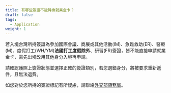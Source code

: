 ```yaml
---
title: 有哪些簽證不能轉換就業金卡？
draft: false
tags:
  - Application
weight: 1
---
```

若入境台灣所持簽證為參加國際會議、商展或其他活動(IM)、急難救助(ER)、醫療(M)、度假打工(WH/YM)**法國打工度假除外**、研習(FR)簽證，皆不能直接申請就業金卡，需先出境改用其他身分入境再申請。

請確認護照上簽證狀態並選擇正確的簽證類別，若您選錯身分，將被要求重新遞件，且無法退費。

如您對於您所持的簽證標記有所疑慮，請聯絡[外交部領務局](https://www.immigration.gov.tw/5385/7244/7250/7317/%E5%B1%85%E7%95%99/181950/)。